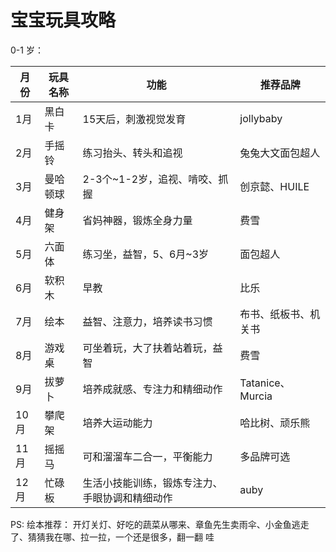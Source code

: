 # 宝宝玩具攻略

0-1 岁：

| 月份 | 玩具名称 |功能| 推荐品牌 |
|--------|--------|--------|--------|
|  1月 |   黑白卡  | 15天后，刺激视觉发育 | jollybaby   |
|  2月 |手摇铃| 练习抬头、转头和追视|兔兔大文面包超人|
|  3月 |曼哈顿球| 2-3个~1-2岁，追视、啃咬、抓握|创京懿、HUILE|
|  4月 |健身架| 省妈神器，锻炼全身力量|费雪|
|  5月 |六面体| 练习坐，益智，5、6月~3岁|面包超人|
|  6月 |软积木| 早教|比乐|
|  7月 |绘本| 益智、注意力，培养读书习惯|布书、纸板书、机关书|
|  8月 |游戏桌| 可坐着玩，大了扶着站着玩，益智|费雪|
|  9月 |拔萝卜| 培养成就感、专注力和精细动作|Tatanice、Murcia|
|  10月 |攀爬架| 培养大运动能力|哈比树、顽乐熊|
|  11月 |摇摇马| 可和溜溜车二合一，平衡能力|多品牌可选|
|  12月 |忙碌板| 生活小技能训练，锻炼专注力、手眼协调和精细动作|auby|


PS: 绘本推荐： 开灯关灯、好吃的蔬菜从哪来、章鱼先生卖雨伞、小金鱼逃走了、猜猜我在哪、拉一拉，一个还是很多，翻一翻 哇

